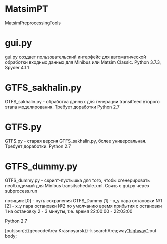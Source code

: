 # MatsimPT
MatsimPreprocessingTools


# gui.py
gui.py создает пользовательский интерфейс для автоматической обработки входных данных для Minibus или Matsim Classic. 
Python 3.7.3, Spyder 4.1.1

# GTFS_sakhalin.py
GTFS_sakhalin.py - обработка данных для генерации transitfeed второго этапа моделирования. Требует доработки
Python 2.7

# GTFS.py
GTFS.py - старая версия GTFS_sakhalin.py, более универсальная. Требует доработки.
Python 2.7

# GTFS_dummy.py 
GTFS_dummy.py - скрипт-пустышка для того, чтобы сгенерировать необходимый для Minibus transitschedule.xml. Связь с gui.py через subprocess.run

позиции:
 [0] - путь сохранения GTFS_Dummy
 [1] - x_y пара остановки №1
 [2] - x_y пара остановки №2
по умолчанию время прибытия с остановки 1 на остановку 2 - 3 минуты, т.е. время 22:00:00 - 22:03:00

Python 2.7

[out:json];{{geocodeArea:Krasnoyarsk}}->.searchArea;way["highway"](area.searchArea);out body;
